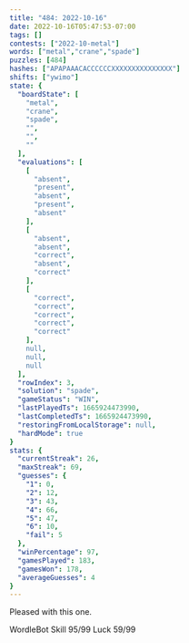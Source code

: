 ```yaml
---
title: "484: 2022-10-16"
date: 2022-10-16T05:47:53-07:00
tags: []
contests: ["2022-10-metal"]
words: ["metal","crane","spade"]
puzzles: [484]
hashes: ["APAPAAACACCCCCCXXXXXXXXXXXXXXX"]
shifts: ["ywimo"]
state: {
  "boardState": [
    "metal",
    "crane",
    "spade",
    "",
    "",
    ""
  ],
  "evaluations": [
    [
      "absent",
      "present",
      "absent",
      "present",
      "absent"
    ],
    [
      "absent",
      "absent",
      "correct",
      "absent",
      "correct"
    ],
    [
      "correct",
      "correct",
      "correct",
      "correct",
      "correct"
    ],
    null,
    null,
    null
  ],
  "rowIndex": 3,
  "solution": "spade",
  "gameStatus": "WIN",
  "lastPlayedTs": 1665924473990,
  "lastCompletedTs": 1665924473990,
  "restoringFromLocalStorage": null,
  "hardMode": true
}
stats: {
  "currentStreak": 26,
  "maxStreak": 69,
  "guesses": {
    "1": 0,
    "2": 12,
    "3": 43,
    "4": 66,
    "5": 47,
    "6": 10,
    "fail": 5
  },
  "winPercentage": 97,
  "gamesPlayed": 183,
  "gamesWon": 178,
  "averageGuesses": 4
}
---
```


<!-- more -->
Pleased with this one.

WordleBot
Skill 95/99
Luck 59/99
